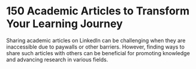 # 150 Academic Articles to Transform Your Learning Journey
Sharing academic articles on LinkedIn can be challenging when they are inaccessible due to paywalls or other barriers. However, finding ways to share such articles with others can be beneficial for promoting knowledge and advancing research in various fields. 
